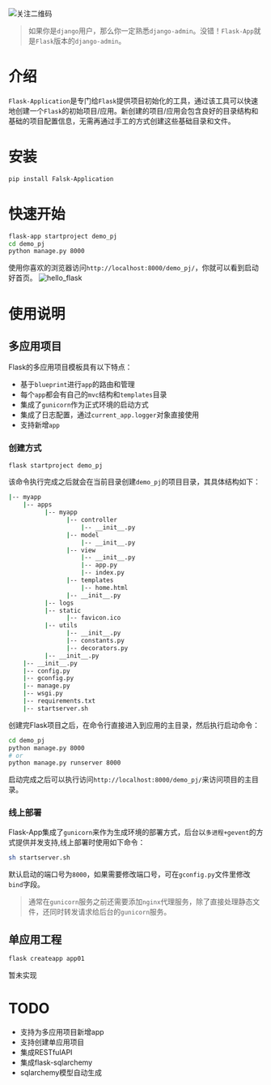 ![关注二维码](https://www.testqa.cn/static/banner.png)

> 如果你是`django`用户，那么你一定熟悉`django-admin`。没错！`Flask-App`就是`Flask`版本的`django-admin`。

# 介绍
`Flask-Application`是专门给`Flask`提供项目初始化的工具，通过该工具可以快速地创建一个`Flask`的初始项目/应用。新创建的项目/应用会包含良好的目录结构和基础的项目配置信息，无需再通过手工的方式创建这些基础目录和文件。

# 安装
```bash
pip install Falsk-Application 
```

# 快速开始
```bash
flask-app startproject demo_pj
cd demo_pj
python manage.py 8000
```
使用你喜欢的浏览器访问`http://localhost:8000/demo_pj/`，你就可以看到启动好首页。
![hello_flask](https://www.testqa.cn/static/hello_flask.png)

# 使用说明
## 多应用项目
Flask的多应用项目模板具有以下特点：
- 基于`blueprint`进行`app`的路由和管理
- 每个`app`都会有自己的`mvc`结构和`templates`目录
- 集成了`gunicorn`作为正式环境的启动方式
- 集成了日志配置，通过`current_app.logger`对象直接使用
- 支持新增`app`

### 创建方式
```bash
flask startproject demo_pj
```
该命令执行完成之后就会在当前目录创建`demo_pj`的项目目录，其具体结构如下：
```bash
|-- myapp
    |-- apps
          |-- myapp
                |-- controller
                    |-- __init__.py
                |-- model
                    |-- __init__.py
                |-- view
                    |-- __init__.py
                    |-- app.py
                    |-- index.py
                |-- templates
                    |-- home.html
                |-- __init__.py
          |-- logs
          |-- static
                |-- favicon.ico
          |-- utils
                |-- __init__.py
                |-- constants.py
                |-- decorators.py
          |-- __init__.py
    |-- __init__.py
    |-- config.py
    |-- gconfig.py
    |-- manage.py
    |-- wsgi.py
    |-- requirements.txt
    |-- startserver.sh
```
创建完Flask项目之后，在命令行直接进入到应用的主目录，然后执行启动命令：
```bash
cd demo_pj
python manage.py 8000
# or
python manage.py runserver 8000
```
启动完成之后可以执行访问`http://localhost:8000/demo_pj/`来访问项目的主目录。

### 线上部署
Flask-App集成了`gunicorn`来作为生成环境的部署方式，后台以`多进程+gevent`的方式提供并发支持,线上部署时使用如下命令：
```bash
sh startserver.sh
```
默认启动的端口号为`8000`，如果需要修改端口号，可在`gconfig.py`文件里修改`bind`字段。

> 通常在`gunicorn`服务之前还需要添加`nginx`代理服务，除了直接处理静态文件，还同时转发请求给后台的`gunicorn`服务。

## 单应用工程
```bash
flask createapp app01
```
暂未实现

# TODO
- 支持为多应用项目新增app
- 支持创建单应用项目
- 集成RESTfulAPI
- 集成flask-sqlarchemy
- sqlarchemy模型自动生成
